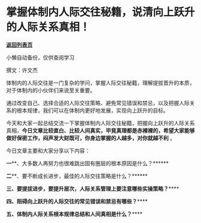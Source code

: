 # 掌握体制内人际交往秘籍，说清向上跃升的人际关系真相！

[**返回列表页**](/gzh/费曼的小茶馆)

小懒自动备份，仅供查阅学习

撰文：许文杰

体制内的人际交往是一门复杂的学问，掌握人际交往秘籍，理解提拔晋升的本质，对于体制内的小伙伴们来说至关重要。

通过改变自己、选择合适的人际交往策略、避免常见错误和禁忌，以及把握人际关系的根本规律，我们可以在体制内更好地发展，实现向上跃升的目标。

今天和大家一起总结交流一下掌握体制内人际交往秘籍，把握向上跃升的人际关系真相，**今日文章比较直白、比较人间真实，毕竟真理都是赤裸裸的，希望大家能够做好保密工作，闷声发大财既可，你身边掌握的人越多，对你就越不利**
。

今日文章主要和大家分享以下内容：

**一****、大多数人再努力也很难跳出固有圈层的根本原因是什么？******

**二****、要不断成长进步，最佳的人际交往策略是什么？******

**三、要提拔进步，要提升层次，人际关系管理上要注意哪些实操策略？******

**四、阻碍向上跃升的人际交往的常见错误和禁忌有哪些？******

**五、体制内人际关系根本规律总结和人间真相是什么？******

